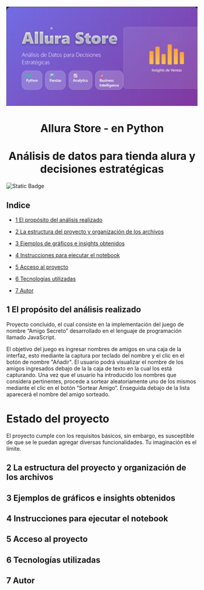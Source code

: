 ![Allura Store Banner](https://github.com/byfurkation/Allura_store/blob/main/assets/banner.png?raw=true)


# <h1 align="center"> Allura Store - en Python </h1>
## <h1 align="center"> Análisis de datos para tienda alura y decisiones estratégicas </h1>

![Static Badge](https://img.shields.io/badge/Data%20Analysis-Python-brightgreen?style=flat-square)

## Indice  

- [1 El propósito del análisis realizado](#1-el-propósito-del-análisis-realizado)

- [2 La estructura del proyecto y organización de los archivos](#2-La-estructura-del-proyecto-y-organización-de-los-archivos)

- [3 Ejemplos de gráficos e insights obtenidos](#3-Ejemplos-de-gráficos-e-insights-obtenidos)

- [4 Instrucciones para ejecutar el notebook](#4-Instrucciones-para-ejecutar-el-notebook) 

- [5 Acceso al proyecto](#acceso-al-proyecto)

- [6 Tecnologías utilizadas](#6-tecnologías-utilizadas)

- [7 Autor](#7-autor)

## 1 El propósito del análisis realizado
Proyecto concluido, el cual consiste en la implementación del juego de nombre “Amigo Secreto” desarrollado en el lenguaje de programación llamado JavaScript. 

El objetivo del juego es ingresar nombres de amigos en una caja de la interfaz, esto mediante la captura por teclado del nombre y el clic en el botón de nombre "Añadir". El usuario podrá visualizar el nombre de los amigos ingresados debajo de la la caja de texto en la cual los está capturando. Una vez que el usuario ha introducido los nombres que considera pertinentes, procede a sortear aleatoriamente uno de los mismos mediante el clic en el botón “Sortear Amigo”. Enseguida debajo de la lista aparecerá el nombre del amigo sorteado. 

# Estado del proyecto
El proyecto cumple con los requisitos básicos, sin embargo, es susceptible de que se le puedan agregar diversas funcionalidades. Tu imaginación es el límite. 

## 2 La estructura del proyecto y organización de los archivos

## 3 Ejemplos de gráficos e insights obtenidos

## 4 Instrucciones para ejecutar el notebook

## 5 Acceso al proyecto

## 6 Tecnologías utilizadas

## 7 Autor


